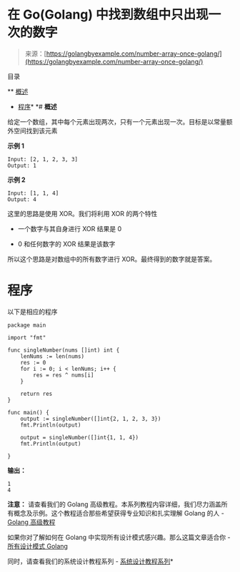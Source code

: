 <!--yml

类别: 未分类

日期: 2024-10-13 06:50:25

-->

# 在 Go(Golang) 中找到数组中只出现一次的数字

> 来源：[https://golangbyexample.com/number-array-once-golang/](https://golangbyexample.com/number-array-once-golang/)

目录

**   [概述](#Overview "Overview")

+   [程序](#Program "Program")*  *# **概述**

给定一个数组，其中每个元素出现两次，只有一个元素出现一次。目标是以常量额外空间找到该元素

**示例 1**

```
Input: [2, 1, 2, 3, 3]
Output: 1
```

**示例 2**

```
Input: [1, 1, 4]
Output: 4
```

这里的思路是使用 XOR。我们将利用 XOR 的两个特性

+   一个数字与其自身进行 XOR 结果是 0

+   0 和任何数字的 XOR 结果是该数字

所以这个思路是对数组中的所有数字进行 XOR。最终得到的数字就是答案。

# **程序**

以下是相应的程序

```
package main

import "fmt"

func singleNumber(nums []int) int {
	lenNums := len(nums)
	res := 0
	for i := 0; i < lenNums; i++ {
		res = res ^ nums[i]
	}

	return res
}

func main() {
	output := singleNumber([]int{2, 1, 2, 3, 3})
	fmt.Println(output)

	output = singleNumber([]int{1, 1, 4})
	fmt.Println(output)

}
```

**输出：**

```
1
4
```

**注意：** 请查看我们的 Golang 高级教程。本系列教程内容详细，我们尽力涵盖所有概念及示例。这个教程适合那些希望获得专业知识和扎实理解 Golang 的人 - [Golang 高级教程](https://golangbyexample.com/golang-comprehensive-tutorial/)

如果你对了解如何在 Golang 中实现所有设计模式感兴趣。那么这篇文章适合你 - [所有设计模式 Golang](https://golangbyexample.com/all-design-patterns-golang/)

同时，请查看我们的系统设计教程系列 - [系统设计教程系列](https://techbyexample.com/system-design-questions/)*
